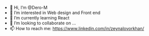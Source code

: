 - 👋 Hi, I’m @Dero-M
- 👀 I’m interested in Web design and Front end
- 🌱 I’m currently learning React
- 💞️ I’m looking to collaborate on ...
- 📫 How to reach me: https://www.linkedin.com/in/zeynalovorkhan/

<!---
Dero-M/Dero-M is a ✨ special ✨ repository because its `README.md` (this file) appears on your GitHub profile.
You can click the Preview link to take a look at your changes.
--->

